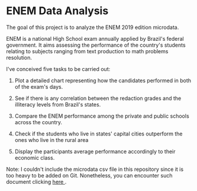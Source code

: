 # ENEM Data Analysis

The goal of this project is to analyze the ENEM 2019 edition microdata.

ENEM is a national High School exam annually applied by Brazil's federal government. It aims assessing the performance of the country's students relating to subjects ranging from text production to math problems resolution.

I've conceived five tasks to be carried out:

1) Plot a detailed chart representing how the candidates performed in both of the exam's days.

2) See if there is any correlation between the redaction grades and the illiteracy levels from Brazil's states.

3) Compare the ENEM performance among the private and public schools across the country.

4) Check if the students who live in states' capital cities outperform the ones who live in the rural area

5) Display the participants average performance accordingly to their economic class.

Note: I couldn't include the microdata csv file in this repository since it is too heavy to be added on Git. Nonetheless, you can encounter such document clicking <a href = 'https://www.gov.br/inep/pt-br/acesso-a-informacao/dados-abertos/microdados/enem'> here </a>.

